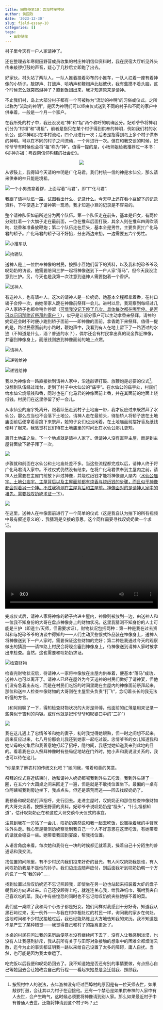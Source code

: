 ```yaml
---
title: 田野随笔10：西埠村接神记
author: 黄国政
date: '2023-12-30'
slug: field-essay-10
categories: []
tags:
  - 田野随笔
---
```


<!--more-->

村子里今天有一户人家请神了。

还在整理去年寒假田野营成员收集的村庄神明信仰资料时，我在民宿大厅听见外头传来敲锣打鼓的声音，疑心了几秒后立即跑了出去。

好家伙，村头站了两队人，一队人推着挂着彩布的小推车，一队人扛着一座有着神像的小轿子。敲锣声、打鼓声、唢呐声和鞭炮声此起彼伏，我有些摸不着头脑，这个时候怎么就突然游神了？直到饭团出来，我才知道原来是请神。

不止我们村，岛上大部分村子都有一个可被称为“流动的神明”的习俗或仪式。之所以称为“流动的神明”，是因为神明们可以经由仪式送到不同的村子和不同的家户中供奉着，一般是一个月一个家户。

在我所处的村子中，我还没发现“神”和“祖”两个称呼的明确区分。妃珍爷爷将神明们分为“村祖”和“境祖”，前者是指只在某个村子得到供奉的神明，例如我们村的水仙公，这种神明只在本村流动，四个月进行一次；后者是指得到岛上多个村子供奉的神明，可以在不同的村子之间流动，一个月进行一次。但在和我交谈的时候，妃珍爷爷有时候也会将“祖”称为“神”。值得一提的是，小杨师姐给我推荐过一本书：《亦神亦祖：粤西南信仰构建的社会史》。

<center>
<figure>
<img src="https://guozheng.rbind.io//images/posts/2023/12/12-30-ancestor-and-god.jpg">
</figure>
</center>

从锣鼓上，我得知今天请的神明是广化马君。我们村统一信的神是水仙公，那么请来供奉的神只能是境祖。

![一个小男孩拿着锣，上面写着“马君”，即“广化马君”.](/images/posts/2023/12/12-30-majun.jpg)

我跟了请神队伍一路。试图看出什么、记录什么。今天早上还在看小豆留下的记录资料，下午便遇上了请神第一现场，我才知道小豆的记录是不容易的。

整个请神队伍如前所述分为两个队伍。第一个队伍走在前头，基本是妇女，有两位分别扛着一个大旗子走在最前面，一位在推车后面打鼓，其余人则在推车四周吹唢呐、烧香和准备放鞭炮；第二个队伍走在后头，基本全是男性，主要负责扛广化马君的轿子。广化马君的轿子可不好抬，分出两边来抬，一边需要五六个男性。

![小推车队](/images/posts/2023/12/12-30-god1.png)

![抬轿队](/images/posts/2023/12/12-30-god2.png)

送神人是上一位供奉神像的村民，按照小豆她们留下的资料，以及我和妃珍爷爷及叹奶奶的访谈，他需要陪同三护一起将神像送到下一户人家“落马”，但今天我没注意到三护。另，今天也是我第一次注意到送神人需要抱着一个香炉。

![送神人](/images/posts/2023/12/12-30-send-god.jpg)

有送神人，也有请神人。这次的请神人是一位奶奶，她基本全程都拿着香，在村口轿子会停一次，由她带家人跪在神像前祭拜一会儿。进村以后，我观察到每经过几户人家轿子也都会稍作停留（<u>可惜我没记下停了几次，具体每次都在哪里停。是否可以问问那附近祭拜的家户？</u>），似乎是让部分家户可以主动拿香来祭拜。请神的奶奶还会时不时便小跑到轿子面前——即神像的面前，拿香跪下来祭拜。值得一提的是，路过民宿面前的小路时，鞭炮声中，我看到有人在地上留下了一路洒过的水迹（不知道是什么，酒？普通的水？），偶尔还会有村民拿出真的现金靠近神像，并塞到神像身上，而纸钱则放到神像面前的地上点燃。

![请神人](/images/posts/2023/12/12-30-invite-god.png)

![递钱给神](/images/posts/2023/12/12-30-send-money1.jpg)

![递钱给神](/images/posts/2023/12/12-30-send-money2.jpg)

我以为神像会一路直接抬到请神人家中，沿途敲锣打鼓、放鞭炮是必要的仪式[^tip]，没想到队伍经过戏台，走到了村子中水仙公的“庙宇”。在水仙公的庙宇处，村民们给水仙公烧纸钱和香，同时也在广化马君的神像面前上香，并在其面前的地面上烧纸钱。村民们在这里停留了好一会儿。

从水仙公的庙宇处离开，跟着队伍走到村子土地庙一带，我才反应过来既然拜了水仙公，那么应当也不会落下土地公。请神人走在最前头，待抬轿人将轿子放在土地庙面前后便拿着香跪下来祭拜，她的子女们也没闲着，在土地庙面前摆好香及纸钱便拜了起来。我感觉村民们待在土地庙里的时间比在水仙公那儿更短。

[^tip]: 按照村中人的说法，去年游神没有经过西埠村的原因是有一位天师去世，如果敲锣打鼓，会让其以为村子在迎接他。还有一个禁忌是如果供奉神的人家中有人去世，会产生晦气，这时候必须要将神像请到别人家。那么如果最近村子中有普通人去世，还能将神请到这个村子吗？

离开土地庙之后，下一个地点就是请神人家了。但请神人没有直奔主屋，而是到主屋背面放下轿子拜了一次。

![](/images/posts/2023/12/12-30-send-god2.jpg)

步骤就和前面在水仙公和土地庙处差不多。当这些流程都完成以后，请神人终于将广化马君请入家中。不过仪式仍然没有结束，在将广化马君供奉到主屋内之前，请神人还需要在主屋门前放下拜过神像，并烧过纸钱才能将神像迎入屋内（<u>水仙公庙宇、土地公庙宇、主屋背后以及主屋面前都有烧香与烧纸钱的步骤，而且似乎神像都会对着另一个神。不过我猜测在主屋背后和主屋前，神像面对的是请神人家中的祖先。需要找叹奶奶求证一下</u>）。

![](/images/posts/2023/12/12-30-send-god3.jpg)

在这里，送神人在神像面前进行了一个简单的仪式（这是我自认为拍下的所有视频中最有叙述意义的），我猜测是交接的意思。这个同样需要寻找叹奶奶做一个求证。

<video src="https://guozheng.rbind.io/video/posts/2023/12/12-30-god.mp4" style="width: 100%; display: block; margin: 0 auto;" controls></video>

完成仪式后，请神人家将神像的轿子抬进主屋内，神像则被放到一边，由送神人和一位我不知身份的大哥在盘点神像身上的财物状况。这里我猜测不知身份的人士可能是三护（即道士/天师，但需要求证）。财物状况包括两种：第一种是我在过去资料和与妃珍爷爷的访谈中得知的——人们主动买些银式饰品装在神像身上，送神人将神像送到下一户人家时，需要保证这些财物的完好；第二种是我通过今天的观察做出的猜测——请神路上村民会将现金塞到神像身上，待神像送到请神人家时被拿出来检查。当然，这也需要和叹奶奶求证。

![检查财物](/images/posts/2023/12/12-30-preview.jpg)

检查完财物状况后，待请神人一家将神像放在主屋内供奉着，便基本“落马”成功，送神人也可以离开了。请神人已经在屋外为今天送神的村民们做好了请神宴，但他们没有急着出去吃，而是在村民们吃饭的时间里跪在主屋内的神像面前祭拜起来。那位和送神人检查神像财物的大哥则在主屋里头负责“打飞”，念叨着长长的我无法听懂的方言。

（和阿用聊了一下，得知检查财物状况的大哥是师傅，他面前的红薄是用来记录一些类似于吉利的内容。或许他就是妃珍爷爷和叹婆口中的“三护”）

![](/images/posts/2023/12/12-30-god3.jpg)

我在这儿遇上了忠情爷爷和她的妻子，初时我觉得她眼熟，但一时之间想不起来。后来反应过来，七八月份那会儿我还到她家一起吃过饭。忠情爷爷的女儿知道我和她父母的交集后和我善意地打起了招呼，隐约间，我感觉她知道我来到此地的目的。看着我在众人祭拜神像时有些局促地站在门外时，她小声和我说没关系的，我也可以待在这儿。

“你是来了解农村的传统文化吧？”她问我，带着和善的笑意。

祭拜的仪式将近结束时，她和请神人奶奶都喊我到外头去吃饭。我到外头转了一圈，在五六个大圆桌之间来回走了一遍，但是就是不敢找位置坐下。最偏的一桌有位阿姨喊我到旁边坐下，我点点头，但还是落荒而逃——回去找叹奶奶了。

我预备和叹奶奶打声招呼，先行回去。走进主屋时，叹奶奶正和那位检查神像财物的大哥交谈着。按照田野营的资料，妃珍爷爷说叹奶奶是“祖头”，“什么祖都知道”，估计叹奶奶正在和这位大哥交谈今天仪式的事宜。

注意到我在一旁站了一会儿，叹奶奶突然说和我一起去吃饭，说罢挽着我的手臂就往外头走。我心里是猜测奶奶察觉到我自己一个人不好意思在这里吃饭，有她带着的话就会稳妥一些。她带着我回到宴席，帮我找位置。

从语言角度来看，每次她和我待在一块的时候都迁就着我，操着自己十分陌生的普通话和我交流。

找位置的间隙里，有不少村民向我们投来好奇的目光。有人问叹奶奶我是谁，有人问叹奶奶我是不是他的孙子。我们边走边随声应付，到后面我听到叹奶奶朝一个方向说了一句“我的孙”……

找到位置以后叹奶奶还不忘记照顾我，即使坐在另一边也站起来把装着大虾的盘子朝我的方向递过来。自己还没顾得上吃，就连连关心我，给我递纸巾，嘱咐我夹自己喜欢吃的菜。我心中有些惶恐的同时也不忘记给叹奶奶夹些她够不着的菜。

我们这一桌除了我和两个小孩子都是妇女。她们同样对我感到十分好奇，知道我从黑石屿过来，无一例外——与我在村中相处过的村民一样，询问我的家乡在何处。这段时间和不少村民接触过后，我已经能熟练且大方地告知我的来历。我不知道是不是产生了某种错觉——我觉得自己和村子的距离更近了。

本桌的村民在问过我的来历后便基本没有继续问下去了，没有人让我感到淡漠，也没有人让我感到排斥，我从前所有关于与田野对象接触的想象中的困难全都烟消云散，迄今为止的事实都证明我一路以来给自己设置了太多的障碍，庸人自扰。当然，也可能是因为我太幸运了。

吃完饭以后我便和叹奶奶回去了。我不知道她是否还有别的事情要做，有点担心自己等她回去会让她改变自己的行程——看起来她总是会迁就我、照顾我。